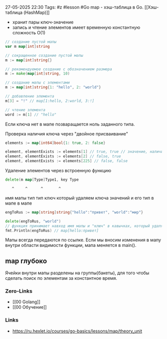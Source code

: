 27-05-2025 22:30
Tags: #z #lesson #Go 
map - хэш-таблица в Go. [[Хэш-таблица (HashMap)]]
- хранит пары ключ-значение
- запись и чтение элементов имеет временную константную сложность O(1)

```go
// создание пустой мапы
var m map[int]string

// сокращенное создание пустой мапы
m := map[int]string{}

// рекомендуемое создание с обозначением размера
m := make(map[int]string, 10)

// создание мапы с элементами
m := map[int]string{1: "hello", 2: "world"}

// добавление элемента
m[3] = "!" // map[1:hello, 2:world, 3:!]

// чтение элемента
word := m[1] // "hello"
```

Если ключа нет в мапе позваращается ноль заданного типа.


Проверка наличия ключа через "двойное присваивание"
```go
elements := map[int64]bool{1: true, 2: false}

element, elementExists := elements[1] // true, true // значение, наличие элемента(тоже значение по сути)
element, elementExists := elements[2] // false, true
element, elementExists := elements[225] // false, false
```



Удаление элементов через встроенную функцию 

```go 
delete(m map[Type]Type1, key Type
```
       ^     ^      ^       ^
имя мапы   тип      тип     ключ который удаляем
          ключа   значений        и его тип
          в мапе   в мапе

```go
engToRus := map[string]string{"hello":"привет", "world":"мир"}

delete(engToRus, "world")
// функция принимает навход имя мапы и "ключ" в кавычках, который удаляем
fmt.Println(engToRus) // map[hello:привет]
```

Мапы всегда передаются по ссылке. Если мы вносим изменения в мапу внутри области видимости функции, мапа меняется в main().


## map глубоко
Ячейки внутри мапы разделены на группы(бакеты), для того чтобы сделать поиск по элементам за константное время.


### Zero-Links
- [[00 Golang]]
- [[00 Обучение]]


### Links
- https://ru.hexlet.io/courses/go-basics/lessons/map/theory_unit

